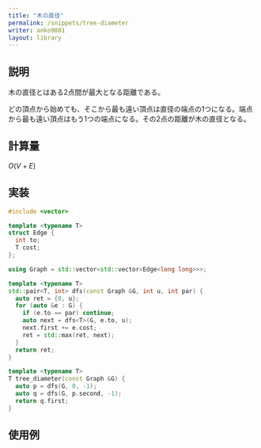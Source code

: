 ```yaml
---
title: "木の直径"
permalink: /snippets/tree-diameter
writer: anko9801
layout: library
---
```


## 説明

木の直径とはある2点間が最大となる距離である。

どの頂点から始めても、そこから最も遠い頂点は直径の端点の1つになる。端点から最も遠い頂点はもう1つの端点になる。その2点の距離が木の直径となる。

## 計算量

$O(V + E)$

## 実装

```cpp
#include <vector>

template <typename T>
struct Edge {
  int to;
  T cost;
};

using Graph = std::vector<std::vector<Edge<long long>>>;

template <typename T>
std::pair<T, int> dfs(const Graph &G, int u, int par) {
  auto ret = {0, u};
  for (auto &e : G) {
    if (e.to == par) continue;
    auto next = dfs<T>(G, e.to, u);
    next.first += e.cost;
    ret = std::max(ret, next);
  }
  return ret;
}

template <typename T>
T tree_diameter(const Graph &G) {
  auto p = dfs(G, 0, -1);
  auto q = dfs(G, p.second, -1);
  return q.first;
}
```

## 使用例


